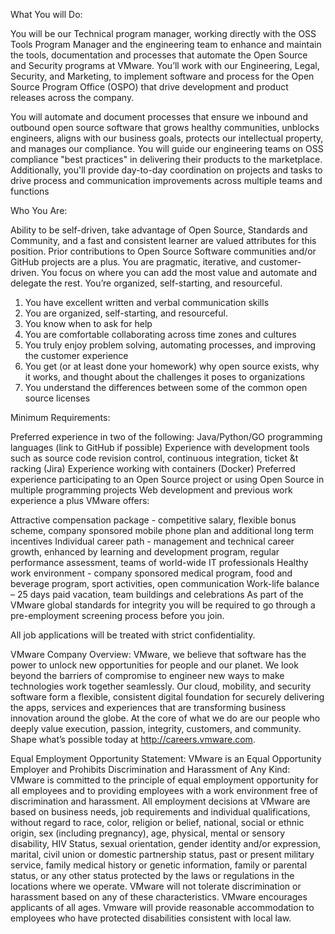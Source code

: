 What You will Do:

You will be our Technical program manager, working directly with the OSS Tools Program Manager and the engineering team to enhance and maintain the tools, documentation and processes that automate the Open Source and Security programs at VMware. You’ll work with our Engineering, Legal, Security, and Marketing, to implement software and process for the Open Source Program Office (OSPO) that drive development and product releases across the company.

You will automate and document processes that ensure we inbound and outbound open source software that grows healthy communities, unblocks engineers, aligns with our business goals, protects our intellectual property, and manages our compliance. You will guide our engineering teams on OSS compliance "best practices" in delivering their products to the marketplace. Additionally, you'll provide day-to-day coordination on projects and tasks to drive process and communication improvements across multiple teams and functions

Who You Are:

Ability to be self-driven, take advantage of Open Source, Standards and Community, and a fast and consistent learner are valued attributes for this position. Prior contributions to Open Source Software communities and/or GitHub projects are a plus.
You are pragmatic, iterative, and customer-driven. You focus on where you can add the most value and automate and delegate the rest. You’re organized, self-starting, and resourceful.
1. You have excellent written and verbal communication skills
2. You are organized, self-starting, and resourceful.
3. You know when to ask for help
4. You are comfortable collaborating across time zones and cultures
5. You truly enjoy problem solving, automating processes, and improving the customer experience
6. You get (or at least done your homework) why open source exists, why it works, and thought about the challenges it poses to organizations
7. You understand the differences between some of the common open source licenses

Minimum Requirements:

Preferred experience in two of the following: Java/Python/GO programming languages (link to GitHub if possible)
Experience with development tools such as source code revision control, continuous integration, ticket &t racking (Jira)
Experience working with containers (Docker)
Preferred experience participating to an Open Source project or using Open Source in multiple programming projects
Web development and previous work experience a plus
VMware offers:

Attractive compensation package - competitive salary, flexible bonus scheme, company sponsored mobile phone plan and additional long term incentives
Individual career path - management and technical career growth, enhanced by learning and development program, regular performance assessment, teams of world-wide IT professionals
Healthy work environment - company sponsored medical program, food and beverage program, sport activities, open communication
Work-life balance – 25 days paid vacation, team buildings and celebrations
As part of the VMware global standards for integrity you will be required to go through a pre-employment screening process before you join.

All job applications will be treated with strict confidentiality.

VMware Company Overview: VMware, we believe that software has the power to unlock new opportunities for people and our planet. We look beyond the barriers of compromise to engineer new ways to make technologies work together seamlessly. Our cloud, mobility, and security software form a flexible, consistent digital foundation for securely delivering the apps, services and experiences that are transforming business innovation around the globe. At the core of what we do are our people who deeply value execution, passion, integrity, customers, and community. Shape what’s possible today at http://careers.vmware.com.

Equal Employment Opportunity Statement: VMware is an Equal Opportunity Employer and Prohibits Discrimination and Harassment of Any Kind: VMware is committed to the principle of equal employment opportunity for all employees and to providing employees with a work environment free of discrimination and harassment. All employment decisions at VMware are based on business needs, job requirements and individual qualifications, without regard to race, color, religion or belief, national, social or ethnic origin, sex (including pregnancy), age, physical, mental or sensory disability, HIV Status, sexual orientation, gender identity and/or expression, marital, civil union or domestic partnership status, past or present military service, family medical history or genetic information, family or parental status, or any other status protected by the laws or regulations in the locations where we operate. VMware will not tolerate discrimination or harassment based on any of these characteristics. VMware encourages applicants of all ages. Vmware will provide reasonable accommodation to employees who have protected disabilities consistent with local law.
